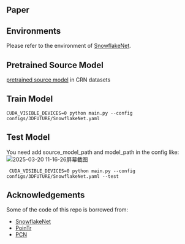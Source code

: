 ## Paper

## Environments
Please refer to the environment of [SnowflakeNet](https://github.com/AllenXiangX/SnowflakeNet).

## Pretrained Source Model
[pretrained source model](https://drive.google.com/drive/folders/1t_hSDwtn9TicSW9kZWClXRySKVtxlPHt?usp=drive_link) in CRN datasets

## Train Model
` CUDA_VISIBLE_DEVICES=0 python main.py --config configs/3DFUTURE/SnowflakeNet.yaml `

## Test Model
You need add source_model_path and model_path in the config like:
![2025-03-20 11-16-26屏幕截图](https://github.com/user-attachments/assets/27fe4757-4769-43d2-9f71-05548542fc34)

` CUDA_VISIBLE_DEVICES=0 python main.py --config configs/3DFUTURE/SnowflakeNet.yaml --test`

## Acknowledgements
Some of the code of this repo is borrowed from:
- [SnowflakeNet](https://github.com/AllenXiangX/SnowflakeNet)
- [PoinTr](https://github.com/yuxumin/PoinTr)
- [PCN](https://github.com/wentaoyuan/pcn)
  
